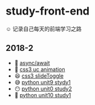 # study-front-end

☺️ 记录自己每天的前端学习之路

## 2018-2
* 🤛 [async/await](js/async-await/async-await.js)
* 👏 [css3 uc animation](html/animation.html)
* 😆 [css3 slideToggle](html/slideToggle.html)
* 😅 [python unit9 stydy1](python/unit9)
* 😶 [python unit0 study2](python/unit9)
* 👀 [python unit10 study1](python/unit10)